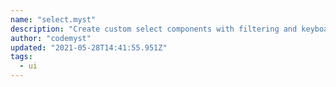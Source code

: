 ```yaml
---
name: "select.myst"
description: "Create custom select components with filtering and keyboard support."
author: "codemyst"
updated: "2021-05-28T14:41:55.951Z"
tags: 
  - ui
---
```

